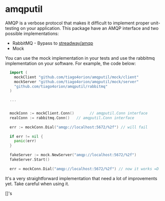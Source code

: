 # amqputil

AMQP is a verbose protocol that makes it difficult to implement proper unit-testing on your application.
This package have an AMQP interface and two possible implementations:

* RabbitMQ - Bypass to [streadway/amqp](https://github.com/streadway/amqp)
* Mock

You can use the mock implementation in your tests and use the rabbitmq implementation on your software. For example,
the code below:

```go
  import (
	mockClient "github.com/tiago4orion/amqputil/mock/client"
	mockServer "github.com/tiago4orion/amqputil/mock/server"
	"github.com/tiago4orion/amqputil/rabbitmq"
  )

  ...


  mockConn := mockClient.Conn()       // amqputil.Conn interface
  realConn := rabbitmq.Conn()   // amqputil.Conn interface
  
  err := mockConn.Dial("amqp://localhost:5672/%2f") // will fail
  
  if err != nil {
    panic(err)
  }
  
  fakeServer := mock.NewServer("amqp://localhost:5672/%2f")
  fakeServer.Start()
  
  err = mockConn.Dial("amqp://localhost:5672/%2f") // now it works =D
```

It's a very straightforward implementation that need a lot of improvements yet. Take careful when using it.

[]'s
